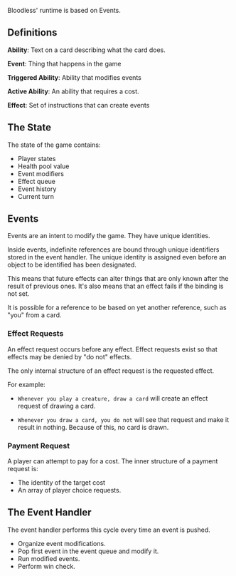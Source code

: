Bloodless' runtime is based on Events.

## Definitions
**Ability**: Text on a card describing what the card does.

**Event**: Thing that happens in the game

**Triggered Ability**: Ability that modifies events

**Active Ability**: An ability that requires a cost.

**Effect**: Set of instructions that can create events

## The State
The state of the game contains:
- Player states
- Health pool value
- Event modifiers
- Effect queue
- Event history
- Current turn

## Events
Events are an intent to modify the game. They have unique identities.

Inside events, indefinite references are bound through unique identifiers stored in the event handler. The unique identity is assigned even before an object to be identified has been designated.

This means that future effects can alter things that are only known after the result of previous ones. It's also means that an effect fails if the binding is not set.

It is possible for a reference to be based on yet another reference, such as "you" from a card.

### Effect Requests
An effect request occurs before any effect. Effect requests exist so that effects may be denied by "do not" effects.

The only internal structure of an effect request is the requested effect.

For example:

- `Whenever you play a creature, draw a card` will create an effect request of drawing a card.

- `Whenever you draw a card, you do not` will see that request and make it result in nothing. Because of this, no card is drawn.

### Payment Request
A player can attempt to pay for a cost. The inner structure of a payment request is:
- The identity of the target cost
- An array of player choice requests.

## The Event Handler
The event handler performs this cycle every time an event is pushed.

- Organize event modifications.
- Pop first event in the event queue and modify it.
- Run modified events.
- Perform win check.
